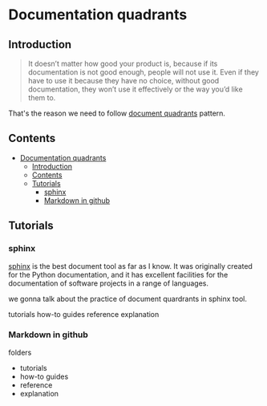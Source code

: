 # Documentation quadrants

## Introduction

> It doesn’t matter how good your product is, because if its documentation is not good enough, people will not use it. Even if they have to use it because they have no choice, without good documentation, they won’t use it effectively or the way you’d like them to.

That's the reason we need to follow [document quadrants](https://documentation.divio.com/introduction/) pattern.

## Contents

- [Documentation quadrants](#documentation-quadrants)
  - [Introduction](#introduction)
  - [Contents](#contents)
  - [Tutorials](#tutorials)
    - [sphinx](#sphinx)
    - [Markdown in github](#markdown-in-github)

## Tutorials

### sphinx

[sphinx](https://www.sphinx-doc.org/en/master/) is the best document tool as far as I know. It was originally created for the Python documentation, and it has excellent facilities for the documentation of software projects in a range of languages.

we gonna talk about the practice of document quardrants in sphinx tool.

tutorials
how-to guides
reference
explanation
    
### Markdown in github

folders
  * tutorials
  * how-to guides
  * reference
  * explanation

